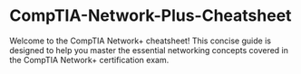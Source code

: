 # CompTIA-Network-Plus-Cheatsheet

Welcome to the CompTIA Network+ cheatsheet! This concise guide is designed to help you master the essential networking concepts covered in the CompTIA Network+ certification exam.
